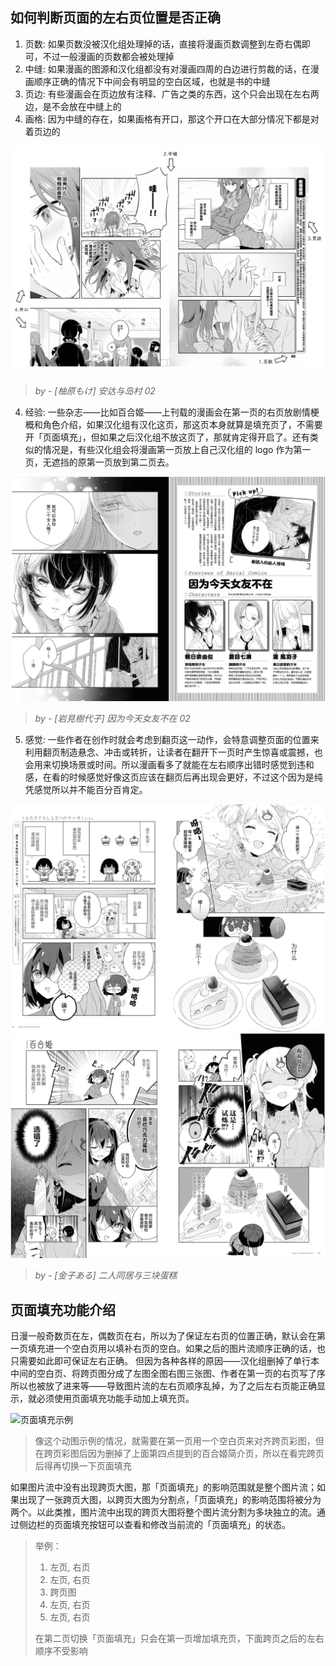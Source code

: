 ## 如何判断页面的左右页位置是否正确

1. 页数: 如果页数没被汉化组处理掉的话，直接将漫画页数调整到左奇右偶即可，不过一般漫画的页数都会被处理掉
2. 中缝: 如果漫画的图源和汉化组都没有对漫画四周的白边进行剪裁的话，在漫画顺序正确的情况下中间会有明显的空白区域，也就是书的中缝
3. 页边: 有些漫画会在页边放有注释、广告之类的东西，这个只会出现在左右两边，是不会放在中缝上的
4. 画格: 因为中缝的存在，如果画格有开口，那这个开口在大部分情况下都是对着页边的

![判断左右页位置例图](./images/判断左右页位置例图.png)
> *by - [柚原もけ] 安达与岛村 02*

4. 经验: 一些杂志——比如百合姬——上刊载的漫画会在第一页的右页放剧情梗概和角色介绍，如果汉化组有汉化这页，那这页本身就算是填充页了，不需要开「页面填充」，但如果之后汉化组不放这页了，那就肯定得开启了。还有类似的情况是，有些汉化组会将漫画第一页放上自己汉化组的 logo 作为第一页，无遮挡的原第一页放到第二页去。

![百合姬简介页例图](./images/百合姬简介页例图.png)
> *by - [岩見樹代子] 因为今天女友不在 02*

5. 感觉: 一些作者在创作时就会考虑到翻页这一动作，会特意调整页面的位置来利用翻页制造悬念、冲击或转折，让读者在翻开下一页时产生惊喜或震撼，也会用来切换场景或时间。所以漫画看多了就能在左右顺序出错时感觉到违和感，在看的时候感觉好像这页应该在翻页后再出现会更好，不过这个因为是纯凭感觉所以并不能百分百肯定。

![翻页分镜例图1](./images/翻页分镜例图1.png)
![翻页分镜例图2](./images/翻页分镜例图2.png)
> *by - [金子ある] 二人同居与三块蛋糕*

## 页面填充功能介绍

日漫一般奇数页在左，偶数页在右，所以为了保证左右页的位置正确，默认会在第一页填充进一个空白页用以填补右页的空白。如果之后的图片流顺序正确的话，也只需要如此即可保证左右正确。
但因为各种各样的原因——汉化组删掉了单行本中间的空白页、将跨页图分成了左图全图右图三张图、作者在第一页的右页写了序所以也被放了进来等——导致图片流的左右页顺序乱掉，为了之后左右页能正确显示，就必须使用页面填充功能手动加上填充页。

![页面填充示例](./images/页面填充示例.webp)

> 像这个动图示例的情况，就需要在第一页用一个空白页来对齐跨页彩图，但在跨页彩图后因为删掉了上面第四点提到的百合姬简介页，所以在看完跨页后得再切换一下页面填充

如果图片流中没有出现跨页大图，那「页面填充」的影响范围就是整个图片流；如果出现了一张跨页大图，以跨页大图为分割点，「页面填充」的影响范围将被分为两个。以此类推，图片流中出现的跨页大图将整个图片流分割为多块独立的流。通过侧边栏的页面填充按钮可以查看和修改当前流的「页面填充」的状态。

> 举例：
>
> 1. 左页, 右页
> 2. 左页, 右页
> 3. 跨页图
> 4. 左页, 右页
> 5. 左页, 右页
>
> 在第二页切换「页面填充」只会在第一页增加填充页，下面跨页之后的左右顺序不受影响
